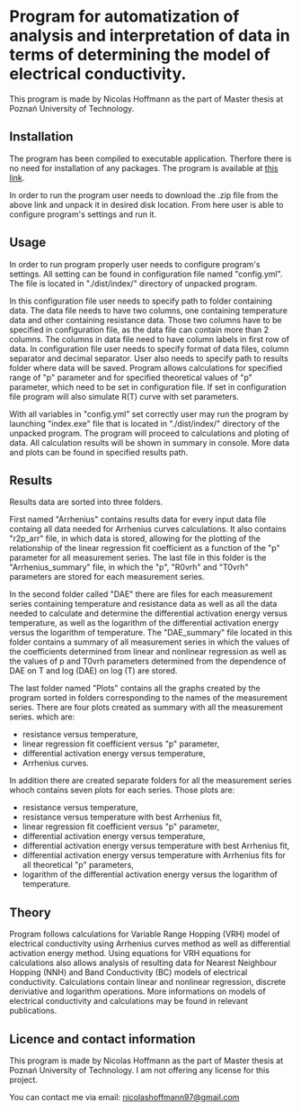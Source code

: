 # Program for automatization of analysis and interpretation of data in terms of determining the model of electrical conductivity.

This program is made by Nicolas Hoffmann as the part of Master thesis at Poznań University of Technology.

## Installation
The program has been compiled to executable application. Therfore there is no need for installation of any packages. The program is available at [this link](https://drive.google.com/file/d/19gqg7t_HqkwY2mtjpt0WuMQV9NZYKfla/view?usp=sharing).

In order to run the program user needs to download the .zip file from the above link and unpack it in desired disk location. From here user is able to configure program's settings and run it.

## Usage
In order to run program properly user needs to configure program's settings. All setting can be found in configuration file named "config.yml". The file is located in "./dist/index/" directory of unpacked program. 

In this configuration file user needs to specify path to folder containing data. The data file needs to have two columns, one containing temperature data and other containing resistance data. Those two columns have to be specified in configuration file, as the data file can contain more than 2 columns. The columns in data file need to have column labels in first row of data. In configuration file user needs to specify format of data files, column separator and decimal separator. User also needs to specify path to results folder where data will be saved. Program allows calculations for specified range of "p" parameter and for specified theoretical values of "p" parameter, which need to be set in configuration file. If set in configuration file program will also simulate R(T) curve with set parameters.

With all variables in "config.yml" set correctly user may run the program by launching "index.exe" file that is located in "./dist/index/" directory of the unpacked program. The program will proceed to calculations and ploting of data. All calculation results will be shown in summary in console. More data and plots can be found in specified results path.

## Results

Results data are sorted into three folders.

First named "Arrhenius" contains results data for every input data file containg all data needed for Arrhenius curves calculations. It also contains "r2p_arr" file, in which data is stored, allowing for the plotting of the relationship of the linear regression fit coefficient as a function of the "p" parameter for all measurement series. The last file in this folder is the "Arrhenius_summary" file, in which the "p", "R0vrh" and "T0vrh" parameters are stored for each measurement series. 

In the second folder called "DAE" there are files for each measurement series containing temperature and resistance data as well as all the data needed to calculate and determine the differential activation energy versus temperature, as well as the logarithm of the differential activation energy versus the logarithm of temperature. The "DAE_summary" file located in this folder contains a summary of all measurement series in which the values of the coefficients determined from linear and nonlinear regression as well as the values of p and T0vrh parameters determined from the dependence of DAE on T and log (DAE) on log (T) are stored.

The last folder named "Plots" contains all the graphs created by the program sorted in folders corresponding to the names of the measurement series. There are four plots created as summary with all the measurement series. which are:
- resistance versus temperature,
- linear regression fit coefficient versus "p" parameter,
- differential activation energy versus temperature,
- Arrhenius curves.

In addition there are created separate folders for all the measurement series whoch contains seven plots for each series. Those plots are:
- resistance versus temperature,
- resistance versus temperature with best Arrhenius fit,
- linear regression fit coefficient versus "p" parameter,
- differential activation energy versus temperature,
- differential activation energy versus temperature with best Arrhenius fit,
- differential activation energy versus temperature with Arrhenius fits for all theoretical "p" parameters,
- logarithm of the differential activation energy versus the logarithm of temperature.

## Theory

Program follows calculations for Variable Range Hopping (VRH) model of electrical conductivity using Arrhenius curves method as well as differential activation energy method. Using equations for VRH equations for calculations also allows analysis of resulting data for Nearest Neighbour Hopping (NNH) and Band Conductivity (BC) models of electrical conductivity. Calculations contain linear and nonlinear regression, discrete deriviative and logarithm operations. More informations on models of electrical conductivity and calculations may be found in relevant publications.

## Licence and contact information

This program is made by Nicolas Hoffmann as the part of Master thesis at Poznań University of Technology. I am not offering any license for this project.

You can contact me via email: nicolashoffmann97@gmail.com
